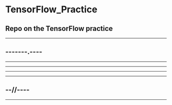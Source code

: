 # TensorFlow_Practice

Repo on the TensorFlow practice
--
------------
-------.----
----
--------
----
--------------
---------
--//----
----------
------
